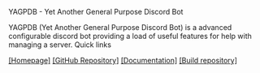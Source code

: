 YAGPDB - Yet Another General Purpose Discord Bot

YAGPDB (Yet Another General Purpose Discord Bot) is a advanced configurable discord bot providing a load of useful features for help with managing a server.
Quick links

[[Homepage]](https://yagpdb.xyz) [[GitHub Repository]](https://github.com/jonas747/yagpdb) [[Documentation]](https://docs.yagpdb.xyz) [[Build repository]](https://hub.docker.com/r/fluffyfirefly/yagpdb)
